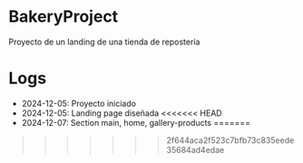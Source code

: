 # BakeryProject

Proyecto de un landing de una tienda de repostería 

# Logs
- 2024-12-05: Proyecto iniciado
- 2024-12-05: Landing page diseñada
<<<<<<< HEAD
- 2024-12-07: Section main, home, gallery-products
=======
>>>>>>> 2f644aca2f523c7bfb73c835eede35684ad4edae
